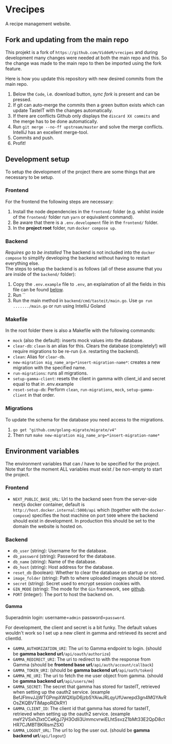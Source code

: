 # Vrecipes

A recipe management website.

## Fork and updating from the main repo

This projekt is a fork of `https://github.com/ViddeM/vrecipes` and during development many changes were needed at both the main repo and this. So the change was made to the main repo to then be imported using the fork feature.

Here is how you update this repository with new desired commits from the main repo.

1. Below the `Code`, i.e. download button, _sync fork_ is present and can be pressed.
2. If git can auto-merge the commits then a green button exists which can update TasteIT with the changes automatically.
3. If there are conflicts Github only displays the `discard XX commits` and the merge has to be done automatically.
4. Run `git merge --no-ff upstream/master` and solve the merge conflicts. IntelliJ has an excellent merge-tool.
5. Commits and push.
6. Profit!

## Development setup

To setup the development of the project there are some things that are necessary to be setup.

### Frontend

For the frontend the following steps are necessary:

1. Install the node dependencies in the `frontend/` folder (e.g. whilst inside of the `frontend/` folder run `yarn` or equivalent command).
2. Be aware that there is a `.env.development` file in the `frontend/` folder.
3. In the **project root** folder, run `docker compose up`.

### Backend

_Requires go to be installed_
The backend is not included into the `docker compose` to simplify developing the backend without having to restart everything else.  
The steps to setup the backend is as follows (all of these assume that you are inside of the `backend/` folder):

1. Copy the `.env.example` file to `.env`, an explaination of all the fields in this file can be found [below](#environment-variables).
2. Run ``
3. Run the main method in `backend/cmd/tasteit/main.go`. Use `go run ......./main.go` or run using IntelliJ Goland

### Makefile

In the root folder there is also a Makefile with the following commands:

- `mock` (also the default): inserts mock values into the database.
- `clear-db`: `clean` is an alias for this. Clears the database (completely!) will require migrations to be re-run (i.e. restarting the backend).
- `clean`: Alias for `clear-db`.
- `new-migration mig_name_arg=*insert-migration-name*`: creates a new migration with the specified name.
- `run-migrations`: runs all migrations.
- `setup-gamma-client`: resets the client in gamma with client_id and secret equal to that in .env.example
- `reset-setup-db`: Perform `clean`, `run-migrations`, `mock`, `setup-gamma-client` in that order.

### Migrations

To update the schema for the database you need access to the migrations.

1. `go get "github.com/golang-migrate/migrate/v4"`
2. Then run `make new-migration mig_name_arg=*insert-migration-name*`

## Environment variables

The environment variables that can / have to be specified for the project.
Note that for the moment ALL variables must exist / be non-empty to start the project.

### Frontend

- `NEXT_PUBLIC_BASE_URL`: Url to the backend seen from the server-side nextjs docker container, default is `http://host.docker.internal:5000/api` which (together with the `docker-compose`) specifies the host machine on port `5000` where the backend should exist in development. In production this should be set to the domain the website is hosted on.

### Backend

- `db_user` (string): Username for the database.
- `db_password` (string): Password for the database.
- `db_name` (string): Name of the database.
- `db_host` (string): Host address for the database.
- `reset_db` (boolean): Whether to clear the database on startup or not.
- `image_folder` (string): Path to where uploaded images should be stored.
- `secret` (string): Secret used to encrypt session cookies with.
- `GIN_MODE` (string): The mode for the `Gin` framework, see [github](https://github.com/gin-gonic/gin).
- `PORT` (integer): The port to host the backend on.

#### Gamma

Superadmin login: username=`admin` password=`password`.

For development, the client and secret is a bit funky. The default values wouldn't work so I set up a new client in gamma and retrieved its secret and clientId.

- `GAMMA_AUTHORIZATION_URI`: The uri to Gamma endpoint to login. (should be **gamma backend url**`/api/oauth/authorize`)
- `GAMMA_REDIRECT_URI`: The uri to redirect to with the response from Gamma (should be **frontend base url**`/api/auth/account/callback`)
- `GAMMA_TOKEN_URI`: (should be **gamma backend url**`/api/oath/token`)
- `GAMMA_ME_URI`: The uri to fetch the me user object from gamma. (should be **gamma backend url**`/api/users/me`)
- `GAMMA_SECRET`: The secret that gamma has stored for tasteIT, retrieved when setting up the oauth2 service. (example BefJFlmvJJjWTGPmpXWQXIpD6jzbSYAiwJRLqyUfUwrepd3gn4MGYAvROsZKQBVTiMapoRiDkRY)
- `GAMMA_CLIENT_ID`: The client id that gamma has stored for tasteIT, retrieved when setting up the oauth2 service. (example meY2VSxhZIxtCCeKgJ7jH3Odli3UmmcvrwiELhtSsvzZ1bMt33E2QpD8ctHR7CJMBTBKRismZSX)
- `GAMMA_LOGOUT_URL`: The url to log the user out. (should be **gamma backend url**`/api/logout`)
